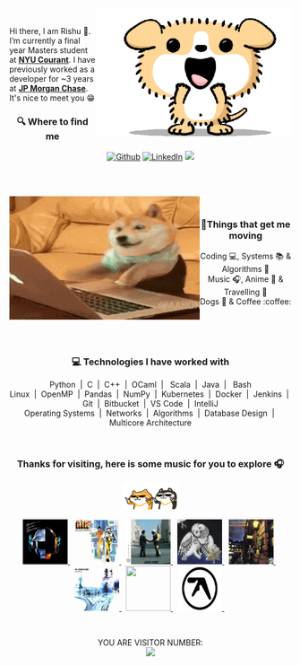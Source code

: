 <p align="center"> 
  <picture><img align="right" src="./assets/excited-puppy-edited.gif" height="230" width="350"/></picture>
</p>
<br>
<br>
Hi there, I am Rishu 👋. I’m currently a final year Masters student at <strong><a href="https://cims.nyu.edu/">NYU Courant</a></strong>. I have previously worked as a developer for ~3 years at <strong><a href="https://www.jpmorganchase.com">JP Morgan Chase</a></strong>. It's nice to meet you 😁
<br>
<h3 align="center">🔍 Where to find me</h3>
<p align="center"><a href="https://github.com/s-rishu" target="_blank"><img alt="Github" src="https://img.shields.io/badge/GitHub-%2312100E.svg?&style=for-the-badge&logo=Github&logoColor=white" /></a> <a href="https://www.linkedin.com/in/rishu-singh-734029132/" target="_blank"><img alt="LinkedIn" src="https://img.shields.io/badge/LinkedIn-282C34?&style=for-the-badge&logo=linkedin&logoColor=white" /></a>
<a href="mailto:rishu.singh1203@gmail.com">
    <img src="https://img.shields.io/badge/Gmail-D14836?style=for-the-badge&logo=gmail&logoColor=white">
</a>
</p>
<br>
<br>
<p align="left"> 
  <picture><img align="left" src="./assets/doge-type.gif" height="220" width="340"/></picture>
</p> <br>
<h3 align="center">🏃Things that get me moving</h3>
<p align="center"> 
  Coding 💻, Systems 📚 & Algorithms 📠<br>
  Music 🎧, Anime 🍥 & Travelling 🌴<br>
  Dogs 🐶 & Coffee :coffee: <br>
</p>
<br>
<br>
<br>
<h3 align="center"">💻 Technologies I have worked with</h3>
<p align="center"> 
  Python  &nbsp;|&nbsp;  C&nbsp; |&nbsp;  C++&nbsp; |&nbsp;  OCaml&nbsp;  | &nbsp; Scala  &nbsp;|  &nbsp;Java  &nbsp;| &nbsp; Bash 
  <br> Linux &nbsp;|&nbsp; OpenMP &nbsp;|&nbsp; Pandas &nbsp;|&nbsp; NumPy &nbsp;|&nbsp; Kubernetes &nbsp;|&nbsp; Docker &nbsp;|&nbsp; Jenkins &nbsp;|&nbsp; Git &nbsp;|&nbsp; Bitbucket &nbsp;|&nbsp; VS Code &nbsp;|&nbsp; IntelliJ <br>
  Operating Systems &nbsp;|&nbsp; Networks &nbsp;|&nbsp; Algorithms &nbsp;|&nbsp; Database Design &nbsp;|&nbsp; Multicore Architecture 
</p>
<br>
<h3 align="center"">Thanks for visiting, here is some music for you to explore 🎧</h3>
<p align="center"> 
<picture align="center"><img src="./assets/husky-and-shiba.gif" height="50" width="100"/></picture>
 </p>  
<p align="center">
  <a href="https://open.spotify.com/album/4m2880jivSbbyEGAKfITCa?si=hEJKGltsSoam_Ltfp8gKNg">
    <img src="assets/random-access-memory.gif" height="80px "width="80px">
  </a> &nbsp;
  <a href="https://open.spotify.com/album/206GTDefY2qRMQxYXmfb0a?si=mHqPrrb7Q6ioyS4_NNJmWw">
    <img src="assets/moon-safari.gif" height="80px "width="80px">
  </a> &nbsp;
  <a href="https://open.spotify.com/album/0bCAjiUamIFqKJsekOYuRw?si=jp4bhHHBTMaGBkkWPgOt7Q">
    <img src="assets/wish-you-were-here.gif" height="80px "width="80px">
  </a> &nbsp;
  <a href="https://open.spotify.com/album/5MqGZZtQ36zsETrTK2uy04?si=TexNbLOURmyFjvAqn-1nyg">
    <img src="assets/magnolia.webp" height="80px "width="80px">
  </a>&nbsp;
  <a href="https://open.spotify.com/album/48D1hRORqJq52qsnUYZX56?si=miFZqZOSQNe-MDwvycGkZA">
    <img src="assets/ziggy-stardust.gif" height="80px "width="80px">
  </a>&nbsp;
  <a href="https://open.spotify.com/album/6dVIqQ8qmQ5GBnJ9shOYGE?si=f2WFqooUR6aotPYGBfjQlA">
    <img src="assets/ok-computer.gif" height="80px "width="80px">
  </a>&nbsp;
   <a href="https://open.spotify.com/album/2PfGKHtqEX58bHtkQxJnWG?si=VkoKrdriSn-oa9D9IIdSVQ">
    <img src="assets/love-deluxe.gif" height="80px "width="80px"">
  </a>&nbsp;
  <a href="https://open.spotify.com/album/7aNclGRxTysfh6z0d8671k?si=xLmAFGBpTJW6ohePhcw8mQ">
    <img src="assets/selected-ambient-works.gif" height="80px "width="80px"">
  </a>&nbsp;
</p>
<br>

<!--
**s-rishu/s-rishu** is a ✨ _special_ ✨ repository because its `README.md` (this file) appears on your GitHub profile.
- I love coding, algorithms, systems and dogs.
- Oh and I also love travelling, music and anime ✨
- 
Here are some ideas to get you started:

- 🔭 I’m currently working on ...
- 🌱 I’m currently learning ...
- 👯 I’m looking to collaborate on ...
- 🤔 I’m looking for help with ...
- 💬 Ask me about ...
- 📫 How to reach me: ...
- 😄 Pronouns: ...
- ⚡ Fun fact: ...
<p align="center"> 
  <picture><img align="center" src="./assets/after-effects-running-2.gif" height="170" width="100%"/></picture>
</p>
-->
<p align="center"> 
  YOU ARE VISITOR NUMBER:<br>
  <img src="https://profile-counter.glitch.me/s-rishu/count.svg" />
</p>

